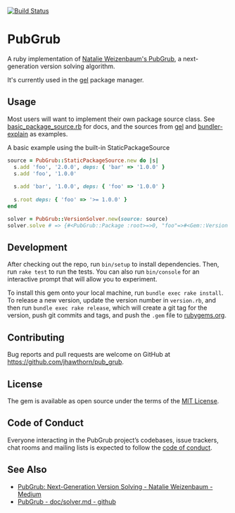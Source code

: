 [![Build Status](https://travis-ci.org/jhawthorn/pub_grub.svg?branch=master)](https://travis-ci.org/jhawthorn/pub_grub)

# PubGrub

A ruby implementation of [Natalie Weizenbaum's PubGrub](https://medium.com/@nex3/pubgrub-2fb6470504f), a next-generation version solving algorithm.

It's currently used in the [gel](https://github.com/gel-rb/gel) package manager.

## Usage

Most users will want to implement their own package source class. See [basic_package_source.rb](https://github.com/jhawthorn/pub_grub/blob/master/lib/pub_grub/basic_package_source.rb) for docs, and the sources from [gel](https://github.com/gel-rb/gel/blob/master/lib/gel/pub_grub/source.rb) and [bundler-explain](https://github.com/jhawthorn/bundler-explain/blob/master/lib/bundler/explain/source.rb) as examples.

A basic example using the built-in StaticPackageSource

``` ruby
source = PubGrub::StaticPackageSource.new do |s|
  s.add 'foo', '2.0.0', deps: { 'bar' => '1.0.0' }
  s.add 'foo', '1.0.0'
  
  s.add 'bar', '1.0.0', deps: { 'foo' => '1.0.0' }
  
  s.root deps: { 'foo' => '>= 1.0.0' }
end

solver = PubGrub::VersionSolver.new(source: source)
solver.solve # => {#<PubGrub::Package :root>=>0, "foo"=>#<Gem::Version "1.0.0">}
```

## Development

After checking out the repo, run `bin/setup` to install dependencies. Then, run `rake test` to run the tests. You can also run `bin/console` for an interactive prompt that will allow you to experiment.

To install this gem onto your local machine, run `bundle exec rake install`. To release a new version, update the version number in `version.rb`, and then run `bundle exec rake release`, which will create a git tag for the version, push git commits and tags, and push the `.gem` file to [rubygems.org](https://rubygems.org).

## Contributing

Bug reports and pull requests are welcome on GitHub at https://github.com/jhawthorn/pub_grub.

## License

The gem is available as open source under the terms of the [MIT License](https://opensource.org/licenses/MIT).

## Code of Conduct

Everyone interacting in the PubGrub project’s codebases, issue trackers, chat rooms and mailing lists is expected to follow the [code of conduct](https://github.com/jhawthorn/pub_grub/blob/master/CODE_OF_CONDUCT.md).

## See Also

* [PubGrub: Next-Generation Version Solving - Natalie Weizenbaum - Medium](https://medium.com/@nex3/pubgrub-2fb6470504f)
* [PubGrub - doc/solver.md - github](https://github.com/dart-lang/pub/blob/master/doc/solver.md)

